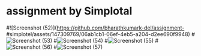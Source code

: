 # assignment by Simplotal
#![Screenshot (52)](https://github.com/bharathkumark-del/assignment-
#simplotel/assets/147309769/06ab1cb1-06ef-4eb5-a204-d2ee690f9948)
#![Screenshot (53)](https://github.com/bharathkumark-del/assignment-simplotel/assets/147309769/e37dfdac-c03f-4b9a-b29b-68e0f885423c)
#![Screenshot (54)](https://github.com/bharathkumark-del/assignment-simplotel/assets/147309769/2edc07bb-091c-4074-9a49-d3cadf4c1fe6)
#![Screenshot (55)](https://github.com/bharathkumark-del/assignment-simplotel/assets/147309769/9bbdc0ae-5998-4eca-b833-0676b72692d6)
#![Screenshot (56)](https://github.com/bharathkumark-del/assignment-simplotel/assets/147309769/9137b2d1-aafa-456f-95ac-4f8772356b6f)
#![Screenshot (57)](https://github.com/bharathkumark-del/assignment-simplotel/assets/147309769/c40f23cd-1478-4f78-a78a-0ad4f992d1ce)
